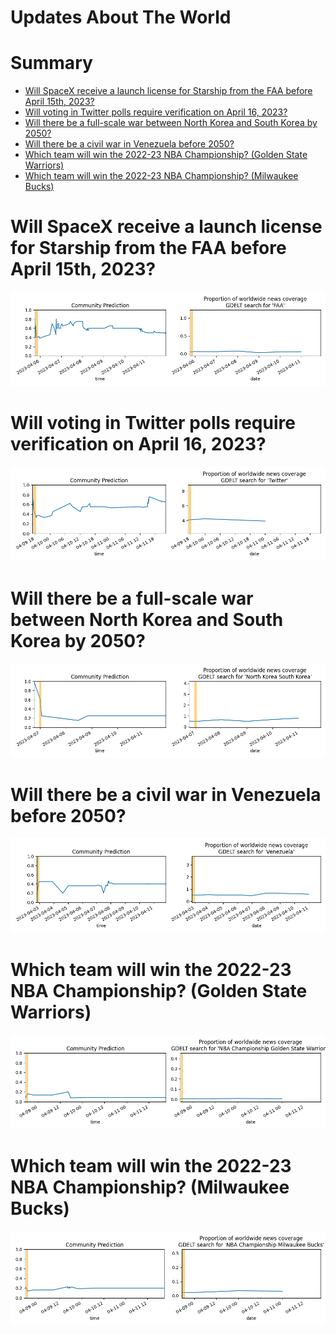 
Updates About The World
=======================

Summary
=======

* [Will SpaceX receive a launch license for Starship from the FAA before April 15th, 2023?](#will-spacex-receive-a-launch-license-for-starship-from-the-faa-before-april-15th-2023)
* [Will voting in Twitter polls require verification on April 16, 2023?](#will-voting-in-twitter-polls-require-verification-on-april-16-2023)
* [Will there be a full-scale war between North Korea and South Korea by 2050?](#will-there-be-a-full-scale-war-between-north-korea-and-south-korea-by-2050)
* [Will there be a civil war in Venezuela before 2050?](#will-there-be-a-civil-war-in-venezuela-before-2050)
* [Which team will win the 2022-23 NBA Championship? (Golden State Warriors)](#which-team-will-win-the-2022-23-nba-championship-golden-state-warriors)
* [Which team will win the 2022-23 NBA Championship? (Milwaukee Bucks)](#which-team-will-win-the-2022-23-nba-championship-milwaukee-bucks)

# Will SpaceX receive a launch license for Starship from the FAA before April 15th, 2023?


![Starship Launch License before Apr 15, 2023?](assets/01.png)
# Will voting in Twitter polls require verification on April 16, 2023?


![Twitter Poll Verification on 4/16/23?](assets/02.png)
# Will there be a full-scale war between North Korea and South Korea by 2050?


![Second Korean War by 2050](assets/04.png)
# Will there be a civil war in Venezuela before 2050?


![Venezuelan Civil War](assets/08.png)
# Which team will win the 2022-23 NBA Championship? (Golden State Warriors)


![Golden State Warriors](assets/09.png)
# Which team will win the 2022-23 NBA Championship? (Milwaukee Bucks)


![Milwaukee Bucks](assets/10.png)